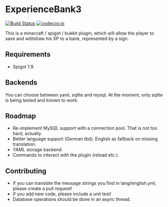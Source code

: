 # ExperienceBank3

[![Build Status](https://travis-ci.org/bmhm/ExperienceBank3.svg?branch=master)](https://travis-ci.org/bmhm/ExperienceBank3) [![codecov.io](https://codecov.io/github/bmhm/ExperienceBank3/coverage.svg?branch=master)](https://codecov.io/github/bmhm/ExperienceBank3?branch=master)

This is a minecraft / spigot / bukkit plugin, which will allow the player to save and
withdraw his XP to a bank, represented by a sign.

## Requirements
* Spigot 1.9.

## Backends
You can choose between yaml, sqlite and mysql. At the moment, only sqlite is being tested and known to work.

## Roadmap
* Re-implement MySQL support with a connection pool. That is not too hard, actually.
* Better language support (German tbd). English as fallback on missing translation.
* YAML storage backend.
* Commands to interact with the plugin (reload etc.).

## Contributing
* If you can translate the message strings you find in lang/english.yml, please create a pull request!
* If you add new code, please include a unit test!
* Database operations should be done in an async thread.

